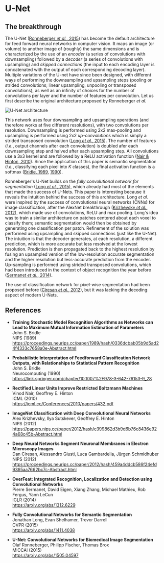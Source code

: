U-Net
=====

The breakthrough
----------------

The U-Net ([Ronneberger _et al._, 2015](#ronneberger2015u)) has become the default architecture for 
feed forward neural networks in computer vision. It maps an image (or volume) to another image
of (roughly) the same dimensions and is characterized by the use of an _encoder_ (a series 
of convolutions with downsampling) followed by a _decoder_ (a series of convolutions with 
upsampling) and _skipped connections_ (the input to each encoding layer is concatenated 
with the output of each corresponding decoding layer). Multiple variations of the U-net have since
been designed, with different ways of performing the downsampling and upsampling steps 
(pooling or strided convolutions; linear upsampling, unpooling or transposed convolutions), as
well as an infinity of choices for the number of convolutions per layer and the number of features 
per convolution. Let us first describe the original architecture proposed by Ronneberger _et al._

![U-Net architecture](https://lmb.informatik.uni-freiburg.de/people/ronneber/u-net/u-net-architecture.png
"Architecture of the original U-Net.")

This network uses four downsampling and upsampling operations (and therefore works at five 
different resolutions), with two convolutions per resolution. Downsampling is performed 
using 2x2 max-pooling and upsampling is performed using 2x2 _up-convolutions_ which 
is simply a strided transposed convolution ([Long _et al._, 2015](#long2015fully)). The number of 
features (_i.e._, output channels after each convolution) is doubled afer each downsampling
step and halved after each upsampling step. All convolutions use a 3x3 kernel and are followed by 
a ReLU activation function ([Nair & Hinton, 2010](#nair2010rectified)). Since the application 
of this paper is semantic segmentation (_i.e._, classifying each pixel into _K_ classes), the 
final activation function is a softmax ([Bridle, 1989](#bridle1989training), [1990](#bridle1990probabilistic)).

Ronneberger's U-Net builds on the _fully convolutional network for segmentation_ 
([Long _et al._, 2015](#long2015fully)), which already had most of the elements that made the 
success of U-Nets. This paper is interesting because it reveals the intuition behind the 
success of this architecture. Long _et al._ were inspired by the success of convolutional 
neural networks (CNNs) for image classification, after the AlexNet breakthrough 
([Krizhevsky _et al._, 2012](#krizhevsky2012imagenet)), which made use of convolutions, 
ReLU and max pooling. Long's idea was to train a similar architecture on patches centered about 
each voxel to classify them; semantic segmentation would then be obtained by generating one 
classification per patch. Refinement of the solution was performed using upsampling and 
skipped connections (just like the U-Net). The intuition is that the decoder generates, 
at each resolution, a different prediction, which is more accurate but less resolved at the 
lowest resolution. Prediction is then propagated back to the highest resolution 
by fusing an upsampled version of the low-resolution accurate segmentation and the higher
resolution but less-accurate prediction from the encoder. Up-sampling is performed using 
strided transposed convolutions, which had been introduced in the context of object recognition
the year before ([Sermanet _et al._, 2014](sermanet2014overfeat)).

The use of classification network for pixel-wise segmentation had been proposed before
([Ciresan _et al._, 2012](ciresan2012deep)), but it was lacking the decoding aspect of 
modern U-Nets.

References
----------

- <b id="bridle1989training"></b>
  **Training Stochastic Model Recognition Algorithms as Networks can Lead to 
    Maximum Mutual Information Estimation of Parameters** <br />
  John S. Bridle <br />
  NIPS (1989) <br />
  https://proceedings.neurips.cc/paper/1989/hash/0336dcbab05b9d5ad24f4333c7658a0e-Abstract.html

- <b id="bridle1990probabilistic"></b>
  **Probabilistic Interpretation of Feedforward Classification Network Outputs, 
    with Relationships to Statistical Pattern Recognition** <br />
  John S. Bridle <br />
  Neurocomputing (1990) <br />
  https://link.springer.com/chapter/10.1007%2F978-3-642-76153-9_28

- <b id="nair2010rectified"></b>
  **Rectified Linear Units Improve Restricted Boltzmann Machines** <br />
  Vinod Nair, Geoffrey E. Hinton <br />
  ICML (2010) <br />
  https://icml.cc/Conferences/2010/papers/432.pdf

- <b id="krizhevsky2012imagenet"></b>
  **ImageNet Classification with Deep Convolutional Neural Networks** <br />
  Alex Krizhevsky, Ilya Sutskever, Geoffrey E. Hinton <br />
  NIPS (2012) <br />
  https://papers.nips.cc/paper/2012/hash/c399862d3b9d6b76c8436e924a68c45b-Abstract.html

- <b id="ciresan2012deep"></b>
  **Deep Neural Networks Segment Neuronal Membranes in Electron Microscopy Images** <br />
  Dan Ciresan, Alessandro Giusti, Luca Gambardella, Jürgen Schmidhuber <br />
  NIPS (2012) <br />
  https://proceedings.neurips.cc/paper/2012/hash/459a4ddcb586f24efd9395aa7662bc7c-Abstract.html

- <b id="sermanet2014overfeat"></b>
  **OverFeat: Integrated Recognition, Localization and Detection using Convolutional Networks** <br />
  Pierre Sermanet, David Eigen, Xiang Zhang, Michael Mathieu, Rob Fergus, Yann LeCun <br />
  ICLR (2014) <br />
  https://arxiv.org/abs/1312.6229

- <b id="long2015fully"></b>
  **Fully Convolutional Networks for Semantic Segmentation** <br />
  Jonathan Long, Evan Shelhamer, Trevor Darrell <br/>
  CVPR (2015) <br/>
  https://arxiv.org/abs/1411.4038

- <b id="ronneberger2015u"></b>
  **U-Net: Convolutional Networks for Biomedical Image Segmentation** <br />
  Olaf Ronneberger, Philipp Fischer, Thomas Brox <br/>
  MICCAI (2015) <br/>
  https://arxiv.org/abs/1505.04597
